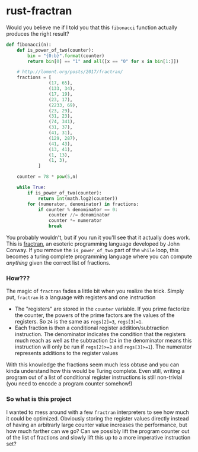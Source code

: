 # rust-fractran

Would you believe me if I told you that this `fibonacci` function actually produces the right result?

```python
def fibonacci(n):
	def is_power_of_two(counter):
		bin = "{0:b}".format(counter)
		return bin[0] == "1" and all([x == "0" for x in bin[1:]])

	# http://lomont.org/posts/2017/fractran/
	fractions = [
                (17, 65),
                (133, 34),
                (17, 19),
                (23, 17),
                (2233, 69),
                (23, 29),
                (31, 23),
                (74, 341),
                (31, 37),
                (41, 31),
                (129, 287),
                (41, 43),
                (13, 41),
                (1, 13),
                (1, 3),
            ]

	counter = 78 * pow(5,n)

	while True:
		if is_power_of_two(counter):
			return int(math.log2(counter))
		for (numerator, denominator) in fractions:
			if counter % denominator == 0:
				counter //= denominator
				counter *= numerator
				break
```

You probably wouldn't, but if you run it you'll see that it actually does work. This is [fractran](https://esolangs.org/wiki/Fractran), an esoteric programming language developed by John Conway. If you remove the `is_power_of_two` part of the `while` loop, this becomes a turing complete programming language where you can compute _anything_ given the correct list of fractions.

### How???

The magic of `fractran` fades a little bit when you realize the trick. Simply put, `fractran` is a language with registers and one instruction

- The "registers" are stored in the `counter` variable. If you prime factorize the counter, the powers of the prime factors are the values of the registers. So `24` is the same as `regs[2]=3`, `regs[3]=1`.
- Each fraction is then a conditional register addition/subtraction instruction. The denominator indicates the condition that the registers much reach as well as the subtraction (`24` in the denominator means this instruction will only be run if `regs[2]>=3` and `regs[3]>=1`). The numerator represents additions to the register values

With this knowledge the fractions seem much less obtuse and you can kinda understand how this would be Turing complete. Even still, writing a program out of a list of conditional register instructions is still non-trivial (you need to encode a program counter somehow!)

### So what is this project

I wanted to mess around with a few `fractran` interpreters to see how much it could be optimized. Obviously storing the register values directly instead of having an arbitrarly large counter value increases the performance, but how much farther can we go? Can we possibly lift the program counter out of the list of fractions and slowly lift this up to a more imperative instruction set?